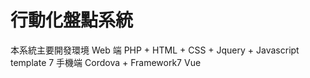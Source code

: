 # 行動化盤點系統
本系統主要開發環境
Web 端 PHP + HTML + CSS + Jquery + Javascript template 7
手機端  Cordova + Framework7 Vue 

